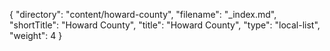 {
  "directory": "content/howard-county",
  "filename": "_index.md",
  "shortTitle": "Howard County",
  "title": "Howard County",
  "type": "local-list",
  "weight": 4
}
